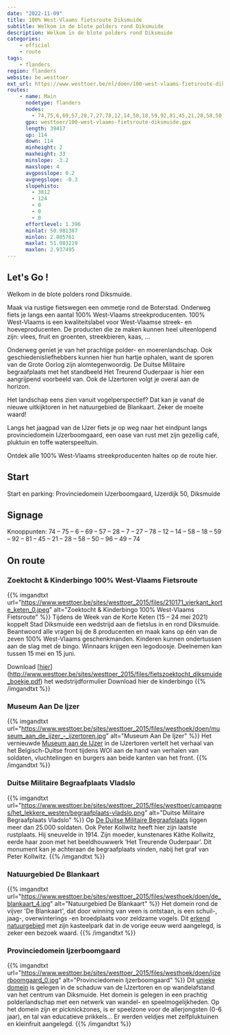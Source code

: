 ```yaml
---
date: "2022-11-09"
title: 100% West-Vlaams fietsroute Diksmuide
subtitle: Welkom in de blote polders rond Diksmuide
description: Welkom in de blote polders rond Diksmuide
categories:
    - official
    - route
tags:
    - flanders
region: flanders
website: be.westtoer
ext_url: https://www.westtoer.be/nl/doen/100-west-vlaams-fietsroute-diksmuide
routes:
    - name: Main
      nodetype: flanders
      nodes:
        - 74,75,6,69,57,28,7,27,78,12,14,58,18,59,92,81,45,21,28,58,50,96,49,74
      gpx: westtoer/100-west-vlaams-fietsroute-diksmuide.gpx
      length: 39417
      up: 114
      down: 114
      minheight: 2
      maxheight: 33
      minslope: -3.2
      maxslope: 4
      avgposslope: 0.2
      avgnegslope: -0.3
      slopehisto:
        - 3812
        - 124
        - 0
        - 0
        - 0
      effortlevel: 1.396
      minlat: 50.981387
      minlon: 2.805761
      maxlat: 51.083219
      maxlon: 2.937495
---
```


## Let's Go ! 

Welkom in de blote polders rond Diksmuide.

Maak via rustige fietswegen een ommetje rond de Boterstad. Onderweg fiets je langs een aantal 100% West-Vlaams streekproducenten. 100% West-Vlaams is een kwaliteitslabel voor West-Vlaamse streek- en hoeveproducenten. De producten die ze maken kunnen heel uiteenlopend zijn: vlees, fruit en groenten, streekbieren, kaas, ... 

Onderweg geniet je van het prachtige polder- en moerenlandschap. Ook geschiedenisliefhebbers kunnen hier hun hartje ophalen, want de sporen van de Grote Oorlog zijn alomtegenwoordig. De Duitse Militaire begraafplaats met het standbeeld Het Treurend Ouderpaar is hier een aangrijpend voorbeeld van. Ook de IJzertoren volgt je overal aan de horizon.

Het landschap eens zien vanuit vogelperspectief? Dat kan je vanaf de nieuwe uitkijktoren in het natuurgebied de Blankaart. Zeker de moeite waard!

Langs het jaagpad van de IJzer fiets je op weg naar het eindpunt langs provinciedomein IJzerboomgaard, een oase van rust met zijn gezellig café, pluktuin en toffe waterspeeltuin.

Ontdek alle 100% West-Vlaams streekproducenten haltes op de route hier.

## Start

Start en parking: Provinciedomein IJzerboomgaard, IJzerdijk 50, Diksmuide

## Signage

Knooppunten: 74 – 75 – 6 – 69 – 57 – 28 – 7 – 27 – 78 – 12 – 14 – 58 – 18 – 59 – 92 – 81 – 45 – 21 – 28 – 58 – 50 – 96 – 49 – 74

## On route

### Zoektocht & Kinderbingo 100% West-Vlaams Fietsroute

{{% imgandtxt url="https://www.westtoer.be/sites/westtoer_2015/files/210171_vierkant_korte_keten_0.jpeg" alt="Zoektocht & Kinderbingo 100% West-Vlaams Fietsroute" %}}
Tijdens de Week van de Korte Keten (15 – 24 mei 2021) koppelt Stad Diksmuide een wedstrijd aan de fietslus in en rond Diksmuide.
Beantwoord alle vragen bij de 8 producenten en maak kans op één van de zeven 100% West-Vlaams geschenkmanden.
Kinderen kunnen ondertussen aan de slag met de bingo. Winnaars krijgen een legodoosje.
Deelnemen kan tussen 15 mei en 15 juni.

Download [[hier](http://www.westtoer.be/sites/westtoer_2015/files/a5-kinderbingo.pdf)](http://www.westtoer.be/sites/westtoer_2015/files/fietszoektocht_diksmuide_boekje.pdf) het wedstrijdformulier
Download hier de kinderbingo
{{% /imgandtxt %}}

### Museum Aan De Ijzer

{{% imgandtxt url="https://www.westtoer.be/sites/westtoer_2015/files/westhoek/doen/museum_aan_de_ijzer_-_ijzertoren.jpg" alt="Museum Aan De Ijzer" %}}
Het vernieuwde [Museum aan de IJzer](https://www.westtoer.be/nl/doen/museum-aan-de-ijzer) in de IJzertoren vertelt het verhaal van het Belgisch-Duitse front tijdens WOI aan de hand van verhalen van soldaten, vluchtelingen en burgers aan beide kanten van het front.
{{% /imgandtxt %}}

### Duitse Militaire Begraafplaats Vladslo

{{% imgandtxt url="https://www.westtoer.be/sites/westtoer_2015/files/westtoer/campagnes/het_lekkere_westen/begraafplaats-vladslo.png" alt="Duitse Militaire Begraafplaats Vladslo" %}}
Op [De Duitse Militaire Begraafplaats](https://www.westtoer.be/nl/doen/duitse-militaire-begraafplaats-vladslo) liggen meer dan 25.000 soldaten. Ook Peter Kollwitz heeft hier zijn laatste rustplaats. Hij sneuvelde in 1914. Zijn moeder, kunstenares Käthe Kollwitz, eerde haar zoon met het beeldhouwwerk ‘Het Treurende Ouderpaar’. Dit monument kan je achteraan de begraafplaats vinden, nabij het graf van Peter Kollwitz.
{{% /imgandtxt %}}

### Natuurgebied De Blankaart

{{% imgandtxt url="https://www.westtoer.be/sites/westtoer_2015/files/westhoek/doen/de_blankaart_4.jpg" alt="Natuurgebied De Blankaart" %}}
Het domein rond de vijver 'De Blankaart', dat door winning van veen is ontstaan, is een schuil-, jaag-, overwinterings -en broedplaats voor zeldzame vogels. Dit [erkend natuurgebied](https://www.westtoer.be/nl/doen/natuurgebied-de-blankaart) met zijn kasteelpark dat in de vorige eeuw werd aangelegd, is zeker een bezoek waard.
{{% /imgandtxt %}}

### Provinciedomein Ijzerboomgaard

{{% imgandtxt url="https://www.westtoer.be/sites/westtoer_2015/files/westhoek/doen/ijzerboomgaard_0.jpg" alt="Provinciedomein Ijzerboomgaard" %}}
Dit [unieke domein](https://www.westtoer.be/nl/doen/provinciedomein-ijzerboomgaard) is gelegen in de schaduw van de IJzertoren en op wandelafstand van het centrum van Diksmuide. Het domein is gelegen in een prachtig polderlandschap met een netwerk van wandel- en speelmogelijkheden. Op het domein zijn er picknickzones, is er speelzone voor de allerjongsten (0-6 jaar), en tal van educatieve prikkels... Er werden veldjes met zelfpluktuinen en kleinfruit aangelegd.
{{% /imgandtxt %}}


